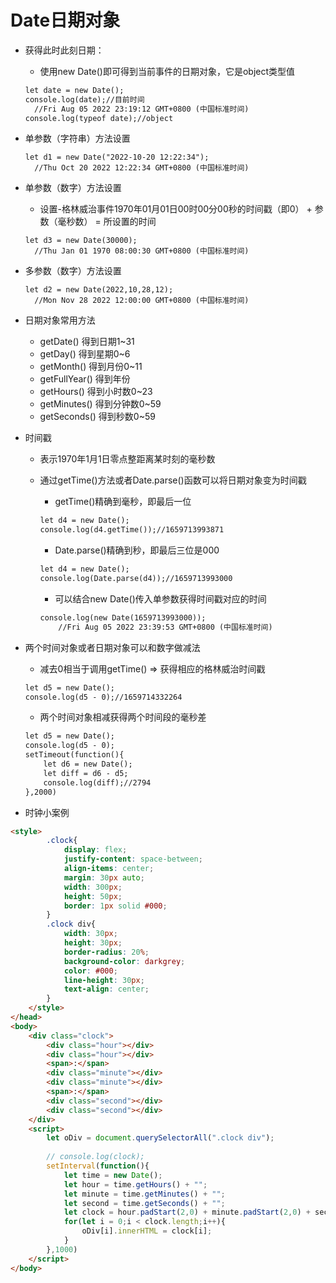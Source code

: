 # Date日期对象

* 获得此时此刻日期：

  * 使用new Date()即可得到当前事件的日期对象，它是object类型值

  ```html
  let date = new Date();
  console.log(date);//目前时间
  	//Fri Aug 05 2022 23:19:12 GMT+0800 (中国标准时间)
  console.log(typeof date);//object
  ```

* 单参数（字符串）方法设置

  ```
  let d1 = new Date("2022-10-20 12:22:34");
  	//Thu Oct 20 2022 12:22:34 GMT+0800 (中国标准时间)
  ```

* 单参数（数字）方法设置

  * 设置-格林威治事件1970年01月01日00时00分00秒的时间戳（即0） + 参数（毫秒数） = 所设置的时间

  ```
  let d3 = new Date(30000);
  	//Thu Jan 01 1970 08:00:30 GMT+0800 (中国标准时间)
  ```

* 多参数（数字）方法设置

  ```
  let d2 = new Date(2022,10,28,12);
  	//Mon Nov 28 2022 12:00:00 GMT+0800 (中国标准时间)
  ```

* 日期对象常用方法

  * getDate()        得到日期1~31
  * getDay()          得到星期0~6
  * getMonth()     得到月份0~11
  * getFullYear()   得到年份
  * getHours()      得到小时数0~23
  * getMinutes()   得到分钟数0~59
  * getSeconds()   得到秒数0~59

* 时间戳

  * 表示1970年1月1日零点整距离某时刻的毫秒数

  * 通过getTime()方法或者Date.parse()函数可以将日期对象变为时间戳

    * getTime()精确到毫秒，即最后一位

    ```html
    let d4 = new Date();
    console.log(d4.getTime());//1659713993871
    ```

    * Date.parse()精确到秒，即最后三位是000

    ```html
    let d4 = new Date();
    console.log(Date.parse(d4));//1659713993000
    ```

    * 可以结合new Date()传入单参数获得时间戳对应的时间

    ```html
    console.log(new Date(1659713993000));
    	//Fri Aug 05 2022 23:39:53 GMT+0800 (中国标准时间)
    ```

* 两个时间对象或者日期对象可以和数字做减法

  * 减去0相当于调用getTime() => 获得相应的格林威治时间戳

  ```html
  let d5 = new Date();
  console.log(d5 - 0);//1659714332264
  ```

  * 两个时间对象相减获得两个时间段的毫秒差

  ```html
  let d5 = new Date();
  console.log(d5 - 0);
  setTimeout(function(){
      let d6 = new Date();
      let diff = d6 - d5;
      console.log(diff);//2794
  },2000)
  ```

* 时钟小案例

```html
<style>
        .clock{
            display: flex;
            justify-content: space-between;
            align-items: center;
            margin: 30px auto;
            width: 300px;
            height: 50px;
            border: 1px solid #000;
        }
        .clock div{
            width: 30px;
            height: 30px;
            border-radius: 20%;
            background-color: darkgrey;
            color: #000;
            line-height: 30px;
            text-align: center;
        }
    </style>
</head>
<body>
    <div class="clock">
        <div class="hour"></div>
        <div class="hour"></div>
        <span>:</span>
        <div class="minute"></div>
        <div class="minute"></div>
        <span>:</span>
        <div class="second"></div>
        <div class="second"></div>
    </div>
    <script>
        let oDiv = document.querySelectorAll(".clock div");
        
        // console.log(clock);
        setInterval(function(){
            let time = new Date();
            let hour = time.getHours() + "";
            let minute = time.getMinutes() + "";
            let second = time.getSeconds() + "";
            let clock = hour.padStart(2,0) + minute.padStart(2,0) + second.padStart(2,0);
            for(let i = 0;i < clock.length;i++){
                oDiv[i].innerHTML = clock[i];
            }
        },1000)
    </script>
</body>
```


